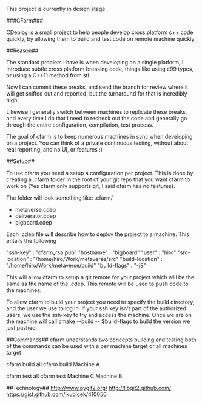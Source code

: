 This project is currently in design stage.

###CFarm###

CDeploy is a small project to help people develop cross platform c++ code
quickly, by allowing them to build and test code on remote machine quickly


##Reason##

The standard problem I have is when developing on a single platform,
I introduce subtle cross platform breaking code, things like using
c99 types, or using a C++11 method from stl.

Now I can commit these breaks, and send the branch for review where
it will get sniffed out and reported, but the turnaround for that is
incredibly high.

Likewise I generally switch between machines to replicate these breaks,
and every time I do that I need to recheck out the code and generally go
through the entire configuration, compilation, test process.

The goal of cfarm is to keep numerous machines in sync when developing
on a project. You can think of a private continuous testing, without
about real reporting, and no UI, or features :)

##Setup##

To use cfarm you need a setup a configuration per project. This is
done by creating a .cfarm folder in the root of your git repo that
you want cfarm to work on (Yes cfarm only supports git, I said cfarm
has no features).

The folder will look something like:
.cfarm/
  - metaverse.cdep
  - deliverator.cdep
  - bigboard.cdep

Each .cdep file will describe how to deploy the project to a machine. This
entails the following

"ssh-key" : "cfarm_rsa.pub"
"hostname" : "bigboard"
"user" : "hiro"
"src-location" : "/home/hiro/Work/metaverse/src"
"build-location" : "/home/hiro/Work/metaverse/build"
"build-flags" : "-j8"

This will allow cfarm to setup a git remote for your project which will
be the same as the name of the .cdep. This remote will be used to push code
to the machines.

To allow cfarm to build your project you need to specify the build directory,
and the user we use to log in. If your ssh key isn't part of the authorized
users, we use the ssh-key to try and access the machine. Once we are on
the machine will call cmake --build -- $build-flags to build the version
we just pushed.

##Commands##
cfarm understands two concepts building and testing
both of the commands can be used with a per machine target or all machines target

cfarm build all
cfarm build Machine A

cfarm test all
cfarm test Machine C Machine B


##Technology##
  http://www.pygit2.org/
  http://libgit2.github.com/
  https://gist.github.com/jkubicek/410050

